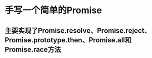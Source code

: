 # 手写一个简单的Promise

## 主要实现了Promise.resolve、Promise.reject、Promise.prototype.then、Promise.all和Promise.race方法

